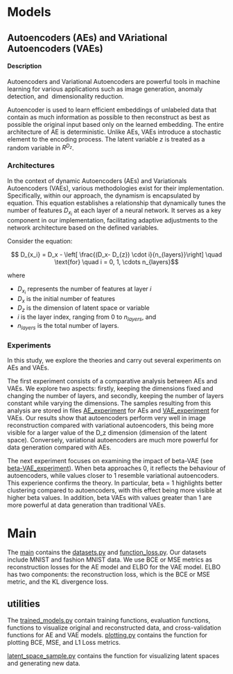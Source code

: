 # Models

## Autoencoders (AEs) and VAriational Autoencoders (VAEs)

#### Description 


Autoencoders and Variational Autoencoders are powerful tools in machine learning for various applications such as image generation, anomaly detection, and  dimensionality reduction.

Autoencoder is used to learn efficient embeddings of unlabeled data that contain as much information as possible to then reconstruct as best as possible the original input based only on the learned embedding. The entire architecture of AE is deterministic. Unlike AEs, VAEs introduce a stochastic element to the encoding process. The latent variable $z$ is treated as a random variable in $R^{D_z}$.

### Architectures

In the context of dynamic Autoencoders (AEs) and Variationals Autoencoders (VAEs), various methodologies exist for their implementation. Specifically, within our approach, the dynamism is encapsulated by equation. This equation establishes a relationship that dynamically tunes the number of features $D_{x_i}$ at each layer of a neural network. It serves as a key component in our implementation, facilitating adaptive adjustments to the network architecture based on the defined variables.

Consider the equation:

$$ D_{x_i} = D_x - \left[ \frac{(D_x- D_{z}) \cdot i}{n_{layers}}\right] \quad \text{for} \quad i = 0, 1, \cdots n_{layers}$$

where

- $D_{x_i}$ represents the number of features at layer $i$
- $D_{x}$ is the initial number of features
- $D_{z}$ is the dimension of latent space or variable
- $i$ is the layer index, ranging from 0 to $n_{layers}$, and
- $n_{layers}$ is the total number of layers.

### Experiments

In this study, we explore the theories and carry out several experiments on AEs and VAEs.



The first experiment consists of a comparative analysis between AEs and VAEs. We explore two aspects: firstly, keeping the dimensions fixed and changing the number of layers, and secondly, keeping the number of layers constant while varying the dimensions. The samples resulting from this analysis are stored in files [AE_experiment](https://github.com/iurteaga/vae_understanding/tree/30014e45c31a7693233a90b4d5bf4260a2d0cb82/script/experiment_files/AE_experiment) for AEs and [VAE_experiment](https://github.com/iurteaga/vae_understanding/tree/30014e45c31a7693233a90b4d5bf4260a2d0cb82/script/experiment_files/VAE_experiment) for VAEs. Our results show that autoencoders perform very well in image reconstruction compared with variational autoencoders, this being more visible for a larger value of the D_z dimension (dimension of the latent space). Conversely, variational autoencoders are much more powerful for data generation compared with AEs.

The next experiment focuses on examining the impact of beta-VAE (see [beta-VAE_experiment](https://github.com/iurteaga/vae_understanding/tree/815284977b08673058a0442a136d18e6ae680038/script/experiment_files/beta-VAE_experiment)). When beta approaches 0, it reflects the behaviour of autoencoders, while values closer to 1 resemble variational autoencoders. This experience confirms the theory. In particular, beta = 1 highlights better clustering compared to autoencoders, with this effect being more visible at higher beta values. In addition, beta VAEs with values greater than 1 are more powerful at data generation than traditional VAEs.


# Main 

The [main](https://github.com/iurteaga/vae_understanding/tree/2f70c5c2b139bd3907466f49e22d3a338b00ca92/src/main) contains the [datasets.py](https://github.com/iurteaga/vae_understanding/blob/9a3e60f746286be500a5690ecc6c67a0cf3c198c/src/main/datasets.py) and [function_loss.py](https://github.com/iurteaga/vae_understanding/blob/e2767b2f5173fea05137e4203edc1d20c3e1568c/src/main/loss_function.py). Our datasets include MNIST and fashion MNIST data. We use BCE or MSE metrics as reconstruction losses for the AE model and ELBO for the VAE model. ELBO has two components: the reconstruction loss, which is the BCE or MSE metric, and the KL divergence loss.


## utilities

The [trained_models.py](https://github.com/iurteaga/vae_understanding/blob/8bc9ec6a21b75a0da092fa43aef4e499004ee787/src/utilities/trained_models.py)   contain training functions, evaluation functions, functions to visualize original and reconstructed data, and cross-validation functions for AE and VAE models.
[plotting.py](https://github.com/iurteaga/vae_understanding/blob/189dbabe0206052718ac946f739175528612cd58/src/utilities/plotting.py) contains the function for plotting BCE, MSE, and L1 Loss metrics.

[latent_space_sample.py](https://github.com/iurteaga/vae_understanding/blob/4574e70b0d715c7bf080ee31b6fde6d27a3b5f63/src/utilities/latent_space_sample.py) contains the function for visualizing latent spaces and generating new data.
